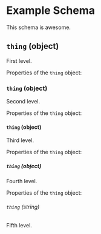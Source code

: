 # Example Schema

This schema is awesome.

## `thing` (object)

First level.

Properties of the `thing` object:

### `thing` (object)

Second level.

Properties of the `thing` object:

#### `thing` (object)

Third level.

Properties of the `thing` object:

##### `thing` (object)

Fourth level.

Properties of the `thing` object:

###### `thing` (string)

Fifth level.